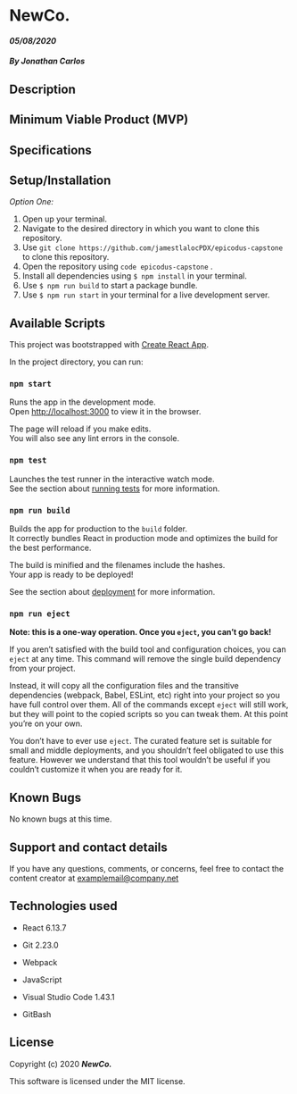 # NewCo.

#### _05/08/2020_

#### _By Jonathan Carlos_

## **Description**




## **Minimum Viable Product (MVP)**



## Specifications

## **Setup/Installation**

*Option One:*
1. Open up your terminal.
2. Navigate to the desired directory in which you want to clone this repository.
3. Use `git clone https://github.com/jamestlalocPDX/epicodus-capstone` to clone this repository.
4. Open the repository using `code epicodus-capstone` .
5. Install all dependencies using `$ npm install` in your terminal.
6. Use `$ npm run build` to start a package bundle.
7. Use `$ npm run start` in your terminal for a live development server.

## Available Scripts

This project was bootstrapped with [Create React App](https://github.com/facebook/create-react-app).

In the project directory, you can run:

### `npm start`

Runs the app in the development mode.<br />
Open [http://localhost:3000](http://localhost:3000) to view it in the browser.

The page will reload if you make edits.<br />
You will also see any lint errors in the console.

### `npm test`

Launches the test runner in the interactive watch mode.<br />
See the section about [running tests](https://facebook.github.io/create-react-app/docs/running-tests) for more information.

### `npm run build`

Builds the app for production to the `build` folder.<br />
It correctly bundles React in production mode and optimizes the build for the best performance.

The build is minified and the filenames include the hashes.<br />
Your app is ready to be deployed!

See the section about [deployment](https://facebook.github.io/create-react-app/docs/deployment) for more information.

### `npm run eject`

**Note: this is a one-way operation. Once you `eject`, you can’t go back!**

If you aren’t satisfied with the build tool and configuration choices, you can `eject` at any time. This command will remove the single build dependency from your project.

Instead, it will copy all the configuration files and the transitive dependencies (webpack, Babel, ESLint, etc) right into your project so you have full control over them. All of the commands except `eject` will still work, but they will point to the copied scripts so you can tweak them. At this point you’re on your own.

You don’t have to ever use `eject`. The curated feature set is suitable for small and middle deployments, and you shouldn’t feel obligated to use this feature. However we understand that this tool wouldn’t be useful if you couldn’t customize it when you are ready for it.

## **Known Bugs**

No known bugs at this time.

## **Support and contact details**

If you have any questions, comments, or concerns, feel free to contact the content creator at examplemail@company.net 

## **Technologies used**

* React 6.13.7

* Git 2.23.0

* Webpack

* JavaScript 

* Visual Studio Code 1.43.1

* GitBash

## **License**

Copyright (c) 2020 **_NewCo._**

This software is licensed under the MIT license.